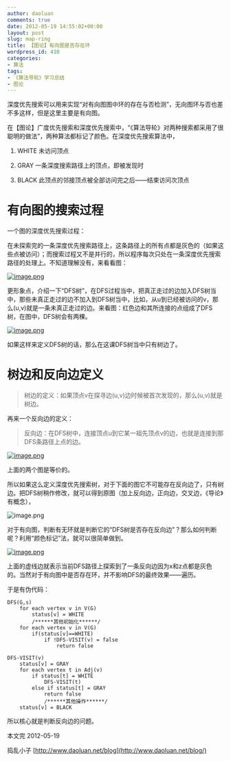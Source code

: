 ```yaml
---
author: daoluan
comments: true
date: 2012-05-19 14:55:02+00:00
layout: post
slug: map-ring
title: 【图论】有向图是否存在环
wordpress_id: 410
categories:
- 算法
tags:
- 《算法导轮》学习总结
- 图论
---
```


深度优先搜索可以用来实现“对有向图图中环的存在与否检测”，无向图环与否也差不多这样，但是这里主要是有向图。

在【图论】广度优先搜索和深度优先搜索中，“《算法导轮》对两种搜索都采用了很聪明的做法”，两种算法都标记了颜色。在深度优先搜索算法中，



	
  1. WHITE 未访问顶点

	
  2. GRAY 一条深度搜索路径上的顶点，即被发现时

	
  3. BLACK 此顶点的邻接顶点被全部访问完之后——结束访问次顶点


<!-- more -->


# 有向图的搜索过程


一个图的深度优先搜索过程：

在未探索完的一条深度优先搜索路径上，这条路径上的所有点都是灰色的（如果这些点被访问）；而搜索过程又不是并行的，所以程序每次只处在一条深度优先搜索路径的处理上。不知道理解没有，来看看图：

[![image.png](http://daoluan.net/blog/wp-content/uploads/2012/05/image2.png)](http://daoluan.net/blog/wp-content/uploads/2012/05/image2.png)

更形象点，介绍一下“DFS树”，在DFS过程当中，把真正走过的边加入DFS树当中，那些未真正走过的边不加入到DFS树当中，比如，从u到已经被访问的v，那么(u,v)就是一条未真正走过的边。来看图：红色边和其所连接的点组成了DFS树，在图中，DFS树会有两棵。

[![image.png](http://daoluan.net/blog/wp-content/uploads/2012/05/image3.png)](http://daoluan.net/blog/wp-content/uploads/2012/05/image3.png)

如果这样来定义DFS树的话，那么在这课DFS树当中只有树边了。


# 树边和反向边定义




> 树边的定义：如果顶点v在探寻边(u,v)边时候被首次发现的，那么(u,v)就是树边。


再来一个反向边的定义：


> 反向边：在DFS树中，连接顶点u到它某一祖先顶点v的边，也就是连接到那DFS条路径上点的边。


[![image.png](http://daoluan.net/blog/wp-content/uploads/2012/05/image5.png)](http://daoluan.net/blog/wp-content/uploads/2012/05/image5.png)

上面的两个图是等价的。

所以如果这么定义深度优先搜索树，对于下面的图它不可能存在反向边了，只有树边。把DFS树稍作修改，就可以得到原图（加上反向边，正向边，交叉边，《导论》有概念），

![image.png](http://daoluan.net/blog/wp-content/uploads/2012/05/image4.png)

对于有向图，判断有无环就是判断它的“DFS树是否存在反向边”？那么如何判断呢？利用“颜色标记”法，就可以很简单做到。

[![image.png](http://daoluan.net/blog/wp-content/uploads/2012/05/image6.png)](http://daoluan.net/blog/wp-content/uploads/2012/05/image6.png)

上面的虚线边就表示当前DFS路径上探索到了一条反向边因为x和z点都是灰色的。当然对于有向图中是否存在环，并不影响DFS的最终效果——遍历。

于是有伪代码：

    
    DFS(G,s)
        for each vertex v in V(G)
            status[v] = WHITE
            /******其他初始化******/
        for each vertex v in V(G)
            if(status[v]==WHITE)
                if !DFS-VISIT(v) = false
    				return false
    
    DFS-VISIT(v)
        status[v] = GRAY
        for each vertex t in Adj(v)
            if status[t] = WHITE
                DFS-VISIT(t)
    		else if status[t] = GRAY
    			return false
                /******其他操作******/
        status[v] = BLACK


所以核心就是判断反向边的问题。

本文完 2012-05-19

捣乱小子 [http://www.daoluan.net/blog](http://www.daoluan.net/blog/)
